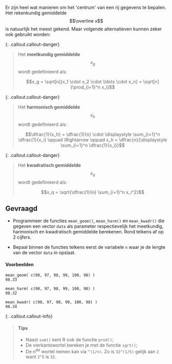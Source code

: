 Er zijn heel wat manieren om het 'centrum' van een rij gegevens te bepalen. Het rekenkundig gemiddelde $$\overline x$$ is natuurlijk het meest gekend. Maar volgende alternatieven kunnen zeker ook gebruikt worden:

{: .callout.callout-danger}
> Het **meetkundig gemiddelde** $$x_g$$ wordt gedefinieerd als:
>
>$$x_g = \sqrt[n]{x_1 \cdot x_2 \cdot \ldots \cdot x_n} = \sqrt[n]{\prod_{i=1}^n x_i}$$


{: .callout.callout-danger}
> Het **harmonisch gemiddelde** $$x_h$$ wordt gedefinieerd als:
>
> $$\dfrac{1}{x_h} = \dfrac{1}{n} \cdot \displaystyle \sum_{i=1}^n \dfrac{1}{x_i} \qquad \Rightarrow \qquad x_h = \dfrac{n}{\displaystyle \sum_{i=1}^n \dfrac{1}{x_i}}$$


{: .callout.callout-danger}
> Het **kwadratisch gemiddelde** $$x_q$$ wordt gedefinieerd als:
>
> $$x_q = \sqrt{\dfrac{1}{n} \sum_{i=1}^n x_i^2}$$


## Gevraagd

- Programmeer de functies `mean_geom()`, `mean_harm()` en `mean_kwadr()` die gegeven een vector `data` als parameter respectievelijk het meetkundig, harmonisch en kwadratisch gemiddelde berekenen. Rond telkens af op 2 cijfers.

- Bepaal binnen de functies telkens eerst de variabele `n` waar je de lengte van de vector `data` in opslaat.


#### Voorbeelden

```
mean_geom( c(98, 97, 98, 99, 100, 98) )
98.33
```

```
mean_harm( c(98, 97, 98, 99, 100, 98) )
98.32
```

```
mean_kwadr( c(98, 97, 98, 99, 100, 98) )
98.34
```

{: .callout.callout-info}
>#### Tips
>
> - Naast `sum()` kent R ook de functie `prod()`;
> - De vierkantswortel bereken je met de functie `sqrt()`;
> - De n<sup>de</sup> wortel nemen kan via `^(1/n)`. Zo is `32^(1/5)` gelijk aan `2` want `2^5` is `32`.